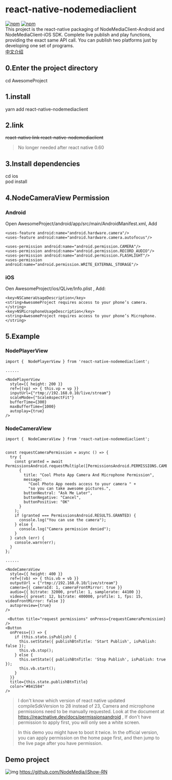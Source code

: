 # react-native-nodemediaclient
[![npm](https://img.shields.io/npm/v/react-native-nodemediaclient.svg)](https://www.npmjs.com/package/react-native-nodemediaclient)
[![npm](https://img.shields.io/npm/dm/react-native-nodemediaclient.svg)](https://www.npmjs.com/package/react-native-nodemediaclient)  
This project is the react-native packaging of NodeMediaClient-Android and NodeMediaClient-iOS SDK.
Complete live publish and play functions, providing the exact same API call. You can publish two platforms just by developing one set of programs.  
[中文介绍](https://github.com/NodeMedia/react-native-nodemediaclient/blob/master/README_CN.md)

## 0.Enter the project directory
cd AwesomeProject

## 1.install
yarn add react-native-nodemediaclient

## 2.link
~~react-native link react-native-nodemediaclient~~
>No longer needed after react native 0.60

## 3.Install dependencies
cd ios  
pod install

## 4.NodeCameraView Permission

### Android
Open AwesomeProject/android/app/src/main/AndroidManifest.xml, Add

```  
<uses-feature android:name="android.hardware.camera"/>
<uses-feature android:name="android.hardware.camera.autofocus"/>

<uses-permission android:name="android.permission.CAMERA"/>
<uses-permission android:name="android.permission.RECORD_AUDIO"/>
<uses-permission android:name="android.permission.FLASHLIGHT"/>
<uses-permission android:name="android.permission.WRITE_EXTERNAL_STORAGE"/>
```

### iOS
Oen AwesomeProject/ios/QLive/Info.plist , Add:
```
<key>NSCameraUsageDescription</key>
<string>AwesomeProject requires access to your phone’s camera.</string>
<key>NSMicrophoneUsageDescription</key>
<string>AwesomeProject requires access to your phone’s Microphone.</string>
````

## 5.Example

### NodePlayerView

```
import {  NodePlayerView } from 'react-native-nodemediaclient';

......

<NodePlayerView 
  style={{ height: 200 }}
  ref={(vp) => { this.vp = vp }}
  inputUrl={"rtmp://192.168.0.10/live/stream"}
  scaleMode={"ScaleAspectFit"}
  bufferTime={300}
  maxBufferTime={1000}
  autoplay={true}
/>
```


### NodeCameraView
```
import {  NodeCameraView } from 'react-native-nodemediaclient';


const requestCameraPermission = async () => {
  try {
    const granted = await PermissionsAndroid.requestMultiple([PermissionsAndroid.PERMISSIONS.CAMERA,PermissionsAndroid.PERMISSIONS.RECORD_AUDIO],
      {
        title: "Cool Photo App Camera And Microphone Permission",
        message:
          "Cool Photo App needs access to your camera " +
          "so you can take awesome pictures.",
        buttonNeutral: "Ask Me Later",
        buttonNegative: "Cancel",
        buttonPositive: "OK"
      }
    );
    if (granted === PermissionsAndroid.RESULTS.GRANTED) {
      console.log("You can use the camera");
    } else {
      console.log("Camera permission denied");
    }
  } catch (err) {
    console.warn(err);
  }
};

......

<NodeCameraView 
  style={{ height: 400 }}
  ref={(vb) => { this.vb = vb }}
  outputUrl = {"rtmp://192.168.0.10/live/stream"}
  camera={{ cameraId: 1, cameraFrontMirror: true }}
  audio={{ bitrate: 32000, profile: 1, samplerate: 44100 }}
  video={{ preset: 12, bitrate: 400000, profile: 1, fps: 15, videoFrontMirror: false }}
  autopreview={true}
/>

 <Button title="request permissions" onPress={requestCameraPermission} />
<Button
  onPress={() => {
    if (this.state.isPublish) {
      this.setState({ publishBtnTitle: 'Start Publish', isPublish: false });
      this.vb.stop();
    } else {
      this.setState({ publishBtnTitle: 'Stop Publish', isPublish: true });
      this.vb.start();
    }
  }}
  title={this.state.publishBtnTitle}
  color="#841584"
/>
```
>I don't know which version of react native updated compileSdkVersion to 28 instead of 23, Camera and microphone permissions need to be manually requested. Look at the document at https://reactnative.dev/docs/permissionsandroid , If don't have permission to apply first, you will only see a white screen.

>In this demo you might have to boot it twice.
In the official version, you can apply permission on the home page first, and then jump to the live page after you have permission.

## Demo project
![img](https://raw.githubusercontent.com/NodeMedia/iShow-RN/master/1519740855033.gif)
https://github.com/NodeMedia/iShow-RN
